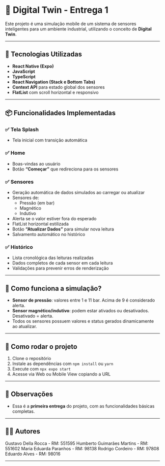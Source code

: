 # 📱 Digital Twin - Entrega 1

Este projeto é uma simulação mobile de um sistema de sensores inteligentes para um ambiente industrial, utilizando o conceito de **Digital Twin**.

---

## 🔧 Tecnologias Utilizadas

- **React Native (Expo)**
- **JavaScript**
- **TypeScript**
- **React Navigation (Stack e Bottom Tabs)**
- **Context API** para estado global dos sensores
- **FlatList** com scroll horizontal e responsivo

---

## 📦 Funcionalidades Implementadas

### ✅ Tela Splash
- Tela inicial com transição automática

### ✅ Home
- Boas-vindas ao usuário
- Botão **“Começar”** que redireciona para os sensores

### ✅ Sensores
- Geração automática de dados simulados ao carregar ou atualizar
- Sensores de:
  - Pressão (em bar)
  - Magnético
  - Indutivo
- Alerta se o valor estiver fora do esperado
- FlatList horizontal estilizada
- Botão **“Atualizar Dados”** para simular nova leitura
- Salvamento automático no histórico

### ✅ Histórico
- Lista cronológica das leituras realizadas
- Dados completos de cada sensor em cada leitura
- Validações para prevenir erros de renderização

---

## 🧠 Como funciona a simulação?

- **Sensor de pressão**: valores entre 1 e 11 bar. Acima de 9 é considerado alerta.
- **Sensor magnético/indutivo**: podem estar ativados ou desativados. Desativado = alerta.
- Todos os sensores possuem valores e status gerados dinamicamente ao atualizar.

---


## 🚀 Como rodar o projeto

1. Clone o repositório
2. Instale as dependências com `npm install` ou `yarn`
3. Execute com `npx expo start`
4. Acesse via Web ou Mobile View copiando a URL 

---

## 📌 Observações

- Essa é a **primeira entrega** do projeto, com as funcionalidades básicas completas.

---

## 👨‍💻 Autores

Gustavo Della Rocca - RM: 551595
Humberto Guimarães Martins - RM: 551602
Maria Eduarda Paranhos - RM: 98138
Rodrigo Cordeiro - RM: 97808
Eduardo Alves - RM: 98016

---



